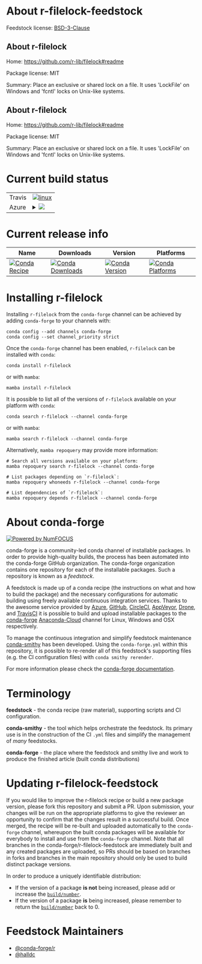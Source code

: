About r-filelock-feedstock
==========================

Feedstock license: [BSD-3-Clause](https://github.com/conda-forge/r-filelock-feedstock/blob/main/LICENSE.txt)


About r-filelock
----------------

Home: https://github.com/r-lib/filelock#readme

Package license: MIT

Summary: Place an exclusive or shared lock on a file. It uses 'LockFile' on Windows and 'fcntl' locks on Unix-like systems.

About r-filelock
----------------

Home: https://github.com/r-lib/filelock#readme

Package license: MIT

Summary: Place an exclusive or shared lock on a file. It uses 'LockFile' on Windows and 'fcntl' locks on Unix-like systems.

Current build status
====================


<table><tr>
    <td>Travis</td>
    <td>
      <a href="https://app.travis-ci.com/conda-forge/r-filelock-feedstock">
        <img alt="linux" src="https://img.shields.io/travis/com/conda-forge/r-filelock-feedstock/main.svg?label=Linux">
      </a>
    </td>
  </tr>
    
  <tr>
    <td>Azure</td>
    <td>
      <details>
        <summary>
          <a href="https://dev.azure.com/conda-forge/feedstock-builds/_build/latest?definitionId=1135&branchName=main">
            <img src="https://dev.azure.com/conda-forge/feedstock-builds/_apis/build/status/r-filelock-feedstock?branchName=main">
          </a>
        </summary>
        <table>
          <thead><tr><th>Variant</th><th>Status</th></tr></thead>
          <tbody><tr>
              <td>linux_64_r_base4.2</td>
              <td>
                <a href="https://dev.azure.com/conda-forge/feedstock-builds/_build/latest?definitionId=1135&branchName=main">
                  <img src="https://dev.azure.com/conda-forge/feedstock-builds/_apis/build/status/r-filelock-feedstock?branchName=main&jobName=linux&configuration=linux%20linux_64_r_base4.2" alt="variant">
                </a>
              </td>
            </tr><tr>
              <td>linux_64_r_base4.3</td>
              <td>
                <a href="https://dev.azure.com/conda-forge/feedstock-builds/_build/latest?definitionId=1135&branchName=main">
                  <img src="https://dev.azure.com/conda-forge/feedstock-builds/_apis/build/status/r-filelock-feedstock?branchName=main&jobName=linux&configuration=linux%20linux_64_r_base4.3" alt="variant">
                </a>
              </td>
            </tr><tr>
              <td>linux_aarch64_r_base4.2</td>
              <td>
                <a href="https://dev.azure.com/conda-forge/feedstock-builds/_build/latest?definitionId=1135&branchName=main">
                  <img src="https://dev.azure.com/conda-forge/feedstock-builds/_apis/build/status/r-filelock-feedstock?branchName=main&jobName=linux&configuration=linux%20linux_aarch64_r_base4.2" alt="variant">
                </a>
              </td>
            </tr><tr>
              <td>linux_aarch64_r_base4.3</td>
              <td>
                <a href="https://dev.azure.com/conda-forge/feedstock-builds/_build/latest?definitionId=1135&branchName=main">
                  <img src="https://dev.azure.com/conda-forge/feedstock-builds/_apis/build/status/r-filelock-feedstock?branchName=main&jobName=linux&configuration=linux%20linux_aarch64_r_base4.3" alt="variant">
                </a>
              </td>
            </tr><tr>
              <td>linux_ppc64le_r_base4.2</td>
              <td>
                <a href="https://dev.azure.com/conda-forge/feedstock-builds/_build/latest?definitionId=1135&branchName=main">
                  <img src="https://dev.azure.com/conda-forge/feedstock-builds/_apis/build/status/r-filelock-feedstock?branchName=main&jobName=linux&configuration=linux%20linux_ppc64le_r_base4.2" alt="variant">
                </a>
              </td>
            </tr><tr>
              <td>linux_ppc64le_r_base4.3</td>
              <td>
                <a href="https://dev.azure.com/conda-forge/feedstock-builds/_build/latest?definitionId=1135&branchName=main">
                  <img src="https://dev.azure.com/conda-forge/feedstock-builds/_apis/build/status/r-filelock-feedstock?branchName=main&jobName=linux&configuration=linux%20linux_ppc64le_r_base4.3" alt="variant">
                </a>
              </td>
            </tr><tr>
              <td>osx_64_r_base4.2</td>
              <td>
                <a href="https://dev.azure.com/conda-forge/feedstock-builds/_build/latest?definitionId=1135&branchName=main">
                  <img src="https://dev.azure.com/conda-forge/feedstock-builds/_apis/build/status/r-filelock-feedstock?branchName=main&jobName=osx&configuration=osx%20osx_64_r_base4.2" alt="variant">
                </a>
              </td>
            </tr><tr>
              <td>osx_64_r_base4.3</td>
              <td>
                <a href="https://dev.azure.com/conda-forge/feedstock-builds/_build/latest?definitionId=1135&branchName=main">
                  <img src="https://dev.azure.com/conda-forge/feedstock-builds/_apis/build/status/r-filelock-feedstock?branchName=main&jobName=osx&configuration=osx%20osx_64_r_base4.3" alt="variant">
                </a>
              </td>
            </tr><tr>
              <td>osx_arm64_r_base4.2</td>
              <td>
                <a href="https://dev.azure.com/conda-forge/feedstock-builds/_build/latest?definitionId=1135&branchName=main">
                  <img src="https://dev.azure.com/conda-forge/feedstock-builds/_apis/build/status/r-filelock-feedstock?branchName=main&jobName=osx&configuration=osx%20osx_arm64_r_base4.2" alt="variant">
                </a>
              </td>
            </tr><tr>
              <td>osx_arm64_r_base4.3</td>
              <td>
                <a href="https://dev.azure.com/conda-forge/feedstock-builds/_build/latest?definitionId=1135&branchName=main">
                  <img src="https://dev.azure.com/conda-forge/feedstock-builds/_apis/build/status/r-filelock-feedstock?branchName=main&jobName=osx&configuration=osx%20osx_arm64_r_base4.3" alt="variant">
                </a>
              </td>
            </tr><tr>
              <td>win_64</td>
              <td>
                <a href="https://dev.azure.com/conda-forge/feedstock-builds/_build/latest?definitionId=1135&branchName=main">
                  <img src="https://dev.azure.com/conda-forge/feedstock-builds/_apis/build/status/r-filelock-feedstock?branchName=main&jobName=win&configuration=win%20win_64_" alt="variant">
                </a>
              </td>
            </tr>
          </tbody>
        </table>
      </details>
    </td>
  </tr>
</table>

Current release info
====================

| Name | Downloads | Version | Platforms |
| --- | --- | --- | --- |
| [![Conda Recipe](https://img.shields.io/badge/recipe-r--filelock-green.svg)](https://anaconda.org/conda-forge/r-filelock) | [![Conda Downloads](https://img.shields.io/conda/dn/conda-forge/r-filelock.svg)](https://anaconda.org/conda-forge/r-filelock) | [![Conda Version](https://img.shields.io/conda/vn/conda-forge/r-filelock.svg)](https://anaconda.org/conda-forge/r-filelock) | [![Conda Platforms](https://img.shields.io/conda/pn/conda-forge/r-filelock.svg)](https://anaconda.org/conda-forge/r-filelock) |

Installing r-filelock
=====================

Installing `r-filelock` from the `conda-forge` channel can be achieved by adding `conda-forge` to your channels with:

```
conda config --add channels conda-forge
conda config --set channel_priority strict
```

Once the `conda-forge` channel has been enabled, `r-filelock` can be installed with `conda`:

```
conda install r-filelock
```

or with `mamba`:

```
mamba install r-filelock
```

It is possible to list all of the versions of `r-filelock` available on your platform with `conda`:

```
conda search r-filelock --channel conda-forge
```

or with `mamba`:

```
mamba search r-filelock --channel conda-forge
```

Alternatively, `mamba repoquery` may provide more information:

```
# Search all versions available on your platform:
mamba repoquery search r-filelock --channel conda-forge

# List packages depending on `r-filelock`:
mamba repoquery whoneeds r-filelock --channel conda-forge

# List dependencies of `r-filelock`:
mamba repoquery depends r-filelock --channel conda-forge
```


About conda-forge
=================

[![Powered by
NumFOCUS](https://img.shields.io/badge/powered%20by-NumFOCUS-orange.svg?style=flat&colorA=E1523D&colorB=007D8A)](https://numfocus.org)

conda-forge is a community-led conda channel of installable packages.
In order to provide high-quality builds, the process has been automated into the
conda-forge GitHub organization. The conda-forge organization contains one repository
for each of the installable packages. Such a repository is known as a *feedstock*.

A feedstock is made up of a conda recipe (the instructions on what and how to build
the package) and the necessary configurations for automatic building using freely
available continuous integration services. Thanks to the awesome service provided by
[Azure](https://azure.microsoft.com/en-us/services/devops/), [GitHub](https://github.com/),
[CircleCI](https://circleci.com/), [AppVeyor](https://www.appveyor.com/),
[Drone](https://cloud.drone.io/welcome), and [TravisCI](https://travis-ci.com/)
it is possible to build and upload installable packages to the
[conda-forge](https://anaconda.org/conda-forge) [Anaconda-Cloud](https://anaconda.org/)
channel for Linux, Windows and OSX respectively.

To manage the continuous integration and simplify feedstock maintenance
[conda-smithy](https://github.com/conda-forge/conda-smithy) has been developed.
Using the ``conda-forge.yml`` within this repository, it is possible to re-render all of
this feedstock's supporting files (e.g. the CI configuration files) with ``conda smithy rerender``.

For more information please check the [conda-forge documentation](https://conda-forge.org/docs/).

Terminology
===========

**feedstock** - the conda recipe (raw material), supporting scripts and CI configuration.

**conda-smithy** - the tool which helps orchestrate the feedstock.
                   Its primary use is in the construction of the CI ``.yml`` files
                   and simplify the management of *many* feedstocks.

**conda-forge** - the place where the feedstock and smithy live and work to
                  produce the finished article (built conda distributions)


Updating r-filelock-feedstock
=============================

If you would like to improve the r-filelock recipe or build a new
package version, please fork this repository and submit a PR. Upon submission,
your changes will be run on the appropriate platforms to give the reviewer an
opportunity to confirm that the changes result in a successful build. Once
merged, the recipe will be re-built and uploaded automatically to the
`conda-forge` channel, whereupon the built conda packages will be available for
everybody to install and use from the `conda-forge` channel.
Note that all branches in the conda-forge/r-filelock-feedstock are
immediately built and any created packages are uploaded, so PRs should be based
on branches in forks and branches in the main repository should only be used to
build distinct package versions.

In order to produce a uniquely identifiable distribution:
 * If the version of a package **is not** being increased, please add or increase
   the [``build/number``](https://docs.conda.io/projects/conda-build/en/latest/resources/define-metadata.html#build-number-and-string).
 * If the version of a package **is** being increased, please remember to return
   the [``build/number``](https://docs.conda.io/projects/conda-build/en/latest/resources/define-metadata.html#build-number-and-string)
   back to 0.

Feedstock Maintainers
=====================

* [@conda-forge/r](https://github.com/conda-forge/r/)
* [@halldc](https://github.com/halldc/)

